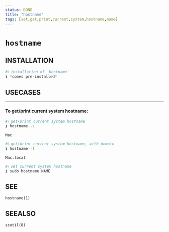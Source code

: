 ```yaml
---
status: DONE
title: "hostname"
tags: [set,get,print,current,system,hostname,name]
---
```


# `hostname`

## INSTALLATION


```bash
#ℹ︎ installation of `hostname`
❯ *comes pre-installed*
```


## USECASES

----
#### To get/print current system hostname:


```bash
#ℹ︎ get/print current system hostname
❯ hostname -s
```

    Mac


```bash
#ℹ︎ get/print current system hostname, with domain
❯ hostname -f
```

    Mac.local


```bash
#ℹ︎ set current system hostname
❯ sudo hostname NAME
```



## SEE

    hostname(1)

## SEEALSO

    scutil(8)

